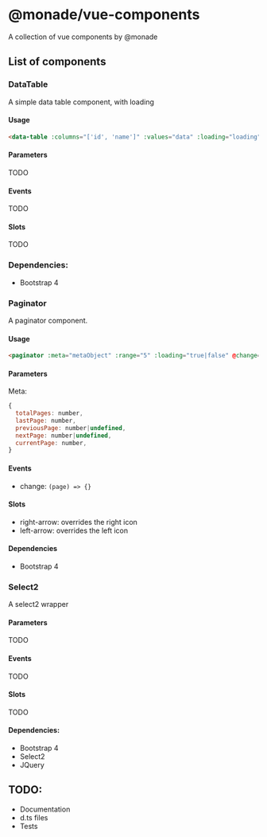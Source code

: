 # @monade/vue-components

A collection of vue components by @monade

## List of components

### DataTable
A simple data table component, with loading

#### Usage
```html
<data-table :columns="['id', 'name']" :values="data" :loading="loading" @sorted="onSorted" @selected="onSelected"></data-table>
```

#### Parameters
TODO

#### Events
TODO

#### Slots
TODO

### Dependencies:
- Bootstrap 4

### Paginator
A paginator component.

#### Usage
```html
<paginator :meta="metaObject" :range="5" :loading="true|false" @change="onPageChange"></paginator>
```

#### Parameters

Meta:
```javascript
{
  totalPages: number,
  lastPage: number,
  previousPage: number|undefined,
  nextPage: number|undefined,
  currentPage: number,
}
```

#### Events

* change: `(page) => {}`

#### Slots
* right-arrow: overrides the right icon
* left-arrow: overrides the left icon

#### Dependencies
- Bootstrap 4

### Select2
A select2 wrapper

#### Parameters
TODO

#### Events
TODO

#### Slots
TODO

#### Dependencies:
- Bootstrap 4
- Select2
- JQuery


## TODO:
- Documentation
- d.ts files
- Tests

